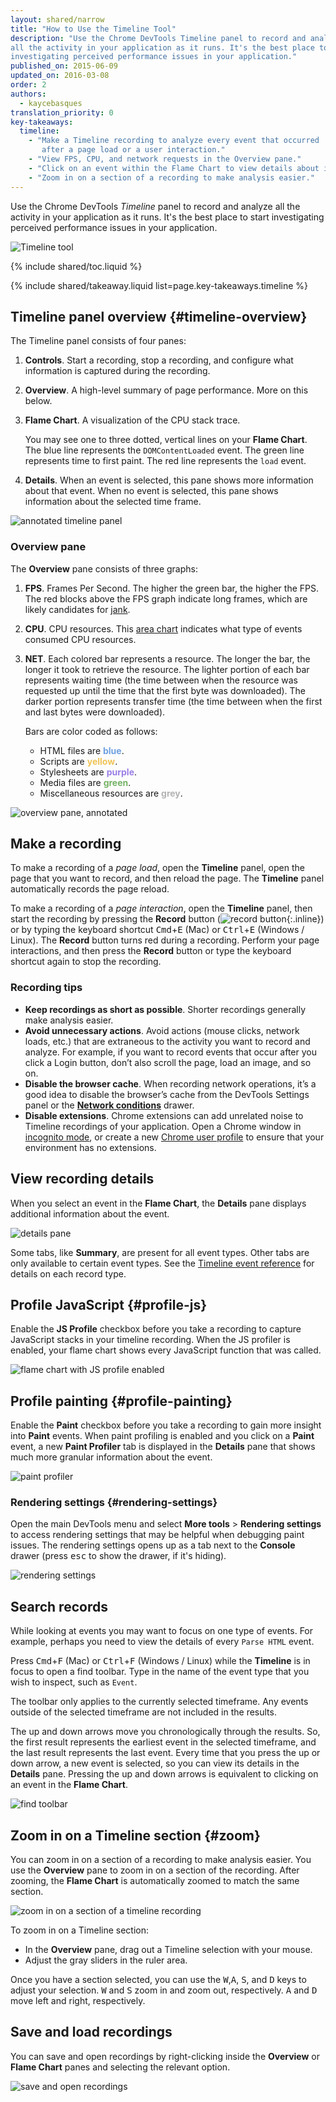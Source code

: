 ```yaml
---
layout: shared/narrow
title: "How to Use the Timeline Tool"
description: "Use the Chrome DevTools Timeline panel to record and analyze 
all the activity in your application as it runs. It's the best place to start 
investigating perceived performance issues in your application."
published_on: 2015-06-09
updated_on: 2016-03-08
order: 2
authors:
  - kaycebasques
translation_priority: 0
key-takeaways:
  timeline:
    - "Make a Timeline recording to analyze every event that occurred 
       after a page load or a user interaction."
    - "View FPS, CPU, and network requests in the Overview pane."
    - "Click on an event within the Flame Chart to view details about it."
    - "Zoom in on a section of a recording to make analysis easier."
---
```


<p class="intro">Use the Chrome DevTools <em>Timeline</em> panel to record 
and analyze all the activity in your application as it runs. It's the best 
place to start investigating perceived performance issues in your 
application.</p>

![Timeline tool](imgs/timeline-panel.png)

{% include shared/toc.liquid %}

{% include shared/takeaway.liquid list=page.key-takeaways.timeline %}

## Timeline panel overview {#timeline-overview}

The Timeline panel consists of four panes:

1. **Controls**. Start a recording, stop a recording, and 
   configure what information is captured during the recording.
2. **Overview**. A high-level summary of page performance. More on this 
   below.
3. **Flame Chart**. A visualization of the CPU stack trace. 

   You may see one to three dotted, vertical lines on your **Flame Chart**. The 
   blue line represents the `DOMContentLoaded` event. The green line represents 
   time to first paint. The red line represents the `load` event. 
4. **Details**. When an event is selected, this pane shows more information 
   about that event. When no event is selected, this pane shows information 
   about the selected time frame. 

![annotated timeline panel](imgs/timeline-annotated.png)

### Overview pane

The **Overview** pane consists of three graphs:

1. **FPS**. Frames Per Second. The higher the green bar, the higher the 
   FPS. The red blocks above the FPS graph indicate long frames, which are 
   likely candidates for [jank][jank].
2. **CPU**. CPU resources. This [area chart][ac] indicates what type of events 
   consumed CPU resources. 
3. **NET**. Each colored bar represents a resource. The longer the bar, the
   longer it took to retrieve the resource. The lighter portion of each bar 
   represents waiting time (the time between when the resource was requested
   up until the time that the first byte was downloaded). The darker portion
   represents transfer time (the time between when the first and last bytes
   were downloaded).

   Bars are color coded as follows:
   <!-- source: https://goo.gl/eANVFf -->
   * HTML files are **<span style="color:hsl(214, 67%, 66%)">blue</span>**.
   * Scripts are **<span style="color:hsl(43, 83%, 64%)">yellow</span>**.
   * Stylesheets are **<span style="color:hsl(256, 67%, 70%)">purple</span>**.
   * Media files are **<span style="color:hsl(109, 33%, 55%)">green</span>**.
   * Miscellaneous resources are 
     **<span style="color:hsl(0, 0%, 70%)">grey</span>**.

![overview pane, annotated](imgs/overview-annotated.jpg)

[ac]: https://en.wikipedia.org/wiki/Area_chart 
[jank]: /web/fundamentals/performance/rendering/

## Make a recording

To make a recording of a *page load*, open the **Timeline** panel, open the 
page that you want to record, and then reload the page. The **Timeline** 
panel automatically records the page reload.

To make a recording of a *page interaction*, open the **Timeline** panel, then
start the recording by pressing the **Record** button 
(![record button](imgs/record-off.png){:.inline}) or by typing the keyboard 
shortcut <kbd>Cmd</kbd>+<kbd>E</kbd> (Mac) or <kbd>Ctrl</kbd>+<kbd>E</kbd> 
(Windows / Linux). The **Record** button turns red during a recording. Perform 
your page interactions, and then press the **Record** button or type the 
keyboard shortcut again to stop the recording.

### Recording tips

* **Keep recordings as short as possible**. Shorter recordings generally make 
  analysis easier.
* **Avoid unnecessary actions**. Avoid actions (mouse clicks, network loads, 
  etc.) that are extraneous to the activity you want to record and analyze. 
  For example, if you want to record events that occur after you click a Login 
  button, don’t also scroll the page, load an image, and so on.
* **Disable the browser cache**. When recording network operations, it’s a 
  good idea to disable the browser’s cache from the DevTools Settings panel or
  the [**Network conditions**][nc] drawer.
* **Disable extensions**. Chrome extensions can add unrelated noise to 
  Timeline recordings of your application. Open a Chrome window in 
  [incognito mode][incognito], or create a new 
  [Chrome user profile][new chrome profile] to ensure that your environment
  has no extensions.

[nc]: /web/tools/chrome-devtools/profile/network-performance/network-conditions#network-conditions
[incognito]: https://support.google.com/chrome/answer/95464
[new chrome profile]: https://support.google.com/chrome/answer/142059

## View recording details

When you select an event in the **Flame Chart**, the **Details** pane displays 
additional information about the event.

![details pane](imgs/details-pane.png)

Some tabs, like **Summary**, are present for all event types. Other tabs are
only available to certain event types. See the [Timeline event 
reference][event reference] for details on each record type.

[event reference]: /web/tools/chrome-devtools/profile/evaluate-performance/performance-reference

## Profile JavaScript {#profile-js}

Enable the **JS Profile** checkbox before you take a recording to capture 
JavaScript stacks in your timeline recording. When the JS profiler is 
enabled, your flame chart shows every JavaScript function that was called. 

![flame chart with JS profile enabled](imgs/js-profile.png)

## Profile painting {#profile-painting}

Enable the **Paint** checkbox before you take a recording to gain more insight
into **Paint** events. When paint profiling is enabled and you click
on a **Paint** event, a new **Paint Profiler** tab is displayed in the 
**Details** pane that shows much more granular information about the event.

![paint profiler](imgs/paint-profiler.png)

### Rendering settings {#rendering-settings}

Open the main DevTools menu and select **More tools** > **Rendering settings**
to access rendering settings that may be helpful when debugging paint issues.
The rendering settings opens up as a tab next to the **Console** drawer (press
<kbd>esc</kbd> to show the drawer, if it's hiding).

![rendering settings](imgs/rendering-settings.png)

## Search records

While looking at events you may want to focus on one type of events. For
example, perhaps you need to view the details of every `Parse HTML` event. 

Press <kbd>Cmd</kbd>+<kbd>F</kbd> (Mac) or <kbd>Ctrl</kbd>+<kbd>F</kbd> 
(Windows / Linux) while the **Timeline** is in focus to open a find toolbar. 
Type in the name of the event type that you wish to inspect, such as `Event`.

The toolbar only applies to the currently selected timeframe. Any events 
outside of the selected timeframe are not included in the results. 

The up and down arrows move you chronologically through the results. So, the
first result represents the earliest event in the selected timeframe, and
the last result represents the last event. Every time that you press the up
or down arrow, a new event is selected, so you can view its details in the
**Details** pane. Pressing the up and down arrows is equivalent to clicking 
on an event in the **Flame Chart**.

![find toolbar](imgs/find-toolbar.png)

## Zoom in on a Timeline section {#zoom}

You can zoom in on a section of a recording to make analysis easier. You use
the **Overview** pane to zoom in on a section of the recording. After zooming,
the **Flame Chart** is automatically zoomed to match the same section.

![zoom in on a section of a timeline recording](imgs/zoom.png)

To zoom in on a Timeline section:

* In the **Overview** pane, drag out a Timeline selection with your mouse.
* Adjust the gray sliders in the ruler area.

Once you have a section selected, you can use the <kbd>W</kbd>,<kbd>A</kbd>,
<kbd>S</kbd>, and <kbd>D</kbd> keys to adjust your selection. <kbd>W</kbd> 
and <kbd>S</kbd> zoom in and zoom out, respectively. <kbd>A</kbd> and 
<kbd>D</kbd> move left and right, respectively.

## Save and load recordings

You can save and open recordings by right-clicking inside the 
**Overview** or **Flame Chart** panes and selecting the relevant option.

![save and open recordings](imgs/save-open.png)
